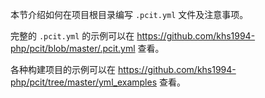 本节介绍如何在项目根目录编写 `.pcit.yml` 文件及注意事项。

完整的 `.pcit.yml` 的示例可以在 https://github.com/khs1994-php/pcit/blob/master/.pcit.yml 查看。

各种构建项目的示例可以在 https://github.com/khs1994-php/pcit/tree/master/yml_examples 查看。
